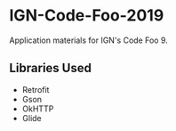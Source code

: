 # IGN-Code-Foo-2019
Application materials for IGN's Code Foo 9.

## Libraries Used
* Retrofit
* Gson
* OkHTTP
* Glide

